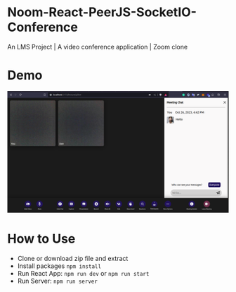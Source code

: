 # Noom-React-PeerJS-SocketIO-Conference

An LMS Project | A video conference application | Zoom clone

# Demo

<p float="left">
<img src="https://github.com/ConfidenceDev/Noom-React-PeerJS-SocketIO-Conference/blob/main/src/assets/demo.png" width="900" alt="demo">
</p>

# How to Use

- Clone or download zip file and extract
- Install packages `npm install`
- Run React App: `npm run dev` or `npm run start`
- Run Server: `npm run server`
